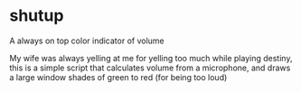 # shutup
A always on top color indicator of volume


My wife was always yelling at me for yelling too much while playing destiny, this is a simple script that calculates volume from a microphone, and draws a large window shades of green to red (for being too loud)
